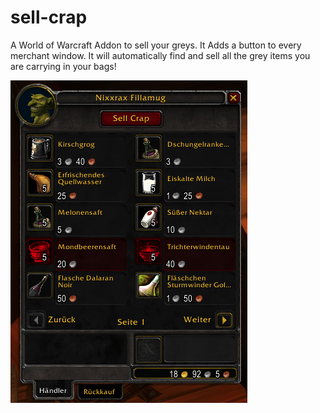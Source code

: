 # sell-crap
A World of Warcraft Addon to sell your greys.
It Adds a button to every merchant window. It will automatically find and sell all the grey items you are carrying in your bags!

![Alt text](exampleImage.png)